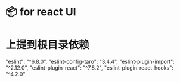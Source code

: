 # 📦 for react UI

# 上提到根目录依赖
"eslint": "^6.8.0",
"eslint-config-taro": "3.4.4",
"eslint-plugin-import": "^2.12.0",
"eslint-plugin-react": "^7.8.2",
"eslint-plugin-react-hooks": "^4.2.0"

